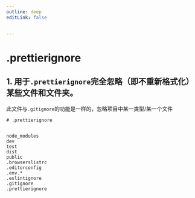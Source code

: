 ```yaml
---
outline: deep
editLink: false


---
```


# .prettierignore


## 1. 用于`.prettierignore`完全忽略（即不重新格式化）某些文件和文件夹。
此文件与`.gitignore`的功能是一样的，忽略项目中某一类型/某一个文件

```
# .prettierignore


node_modules
dev
test
dist
public
.browserslistrc
.editorconfig
.env.*
.eslintignore
.gitignore
.prettierignore
```

